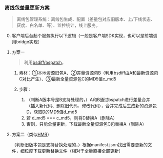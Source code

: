 ### 离线包差量更新方案
>离线包管理系统：离线包生成、配置（差量包对应旧版本、上/下线状态、灰度、白名单、等）、监控统计，线上服务。

0. 客户端后台起个服务执行以下逻辑（一般是客户端SDK实现，也可以是前端调用bridge实现）
1. 方案一

    >利用[bsdiff/bspatch](https://github.com/mendsley/bsdiff)。

    1. 素材：①本地资源旧包A、②差量资源包B（利用bsdiff由A和最新资源包C对比产生）、③最新全量资源包C的MD5值c_md5
    2. 步骤：

        1. （判断A版本号是B支持处理的，）A和B通过bspatch进行差量合并（插入新代码、删除旧代码、修改代码），合并完成后生成新的资源包D，获取D的MD5值d_md5
        2. 若 d_md5 === c_md5，则将D替换A（删除A）
        3. 否则，只能全量更新，下载最新全量资源包C包替换A（删除A）
2. 方案二（类似[HMR](https://github.com/realgeoffrey/knowledge/blob/master/网站前端/webpack学习笔记/README.md#热更新hot-module-replacementhmr模块热替换)）

    （判断旧版本包是支持替换处理的，）根据manifest.json找出需要更新的文件，细粒度下载更新替换文件（相对于全量直接全部更新）
